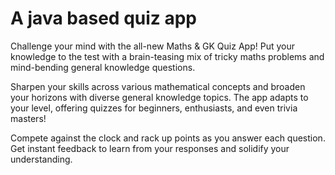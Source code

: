 # A java based quiz app
Challenge your mind with the all-new Maths & GK Quiz App!  Put your knowledge to the test with a brain-teasing mix of tricky maths problems and mind-bending general knowledge questions.

Sharpen your skills across various mathematical concepts and broaden your horizons with diverse general knowledge topics.  The app adapts to your level, offering quizzes for beginners, enthusiasts, and even trivia masters!

Compete against the clock and rack up points as you answer each question.  Get instant feedback to learn from your responses and solidify your understanding.
